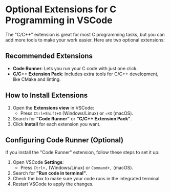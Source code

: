 # Optional Extensions for C Programming in VSCode

The "C/C++" extension is great for most C programming tasks, but you can add more tools to make your work easier. Here are two optional extensions:

## Recommended Extensions

- **Code Runner**: Lets you run your C code with just one click.
- **C/C++ Extension Pack**: Includes extra tools for C/C++ development, like CMake and linting.

## How to Install Extensions

1. Open the **Extensions view** in VSCode:
      - Press `Ctrl+Shift+X` (Windows/Linux) or `⇧⌘X` (macOS).
2. Search for **"Code Runner"** or **"C/C++ Extension Pack"**.
3. Click **Install** for each extension you want.

## Configuring Code Runner (Optional)

If you install the "Code Runner" extension, follow these steps to set it up:

1. Open VSCode **Settings**:
      - Press `Ctrl+,` (Windows/Linux) or `Command+,` (macOS).
2. Search for **"Run code in terminal"**.
3. Check the box to make sure your code runs in the integrated terminal.
4. Restart VSCode to apply the changes.
